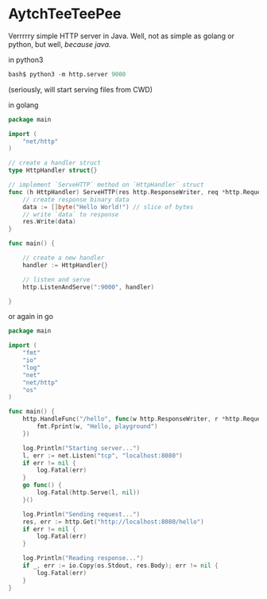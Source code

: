 # AytchTeeTeePee

Verrrrry simple HTTP server in Java. Well, not as simple as golang or python, but well, _because java._


in python3 

```python
bash$ python3 -m http.server 9000
```
(seriously, will start serving files from CWD)


in golang

```go
package main

import (
    "net/http"
)

// create a handler struct
type HttpHandler struct{}

// implement `ServeHTTP` method on `HttpHandler` struct
func (h HttpHandler) ServeHTTP(res http.ResponseWriter, req *http.Request) {
    // create response binary data
    data := []byte("Hello World!") // slice of bytes
    // write `data` to response
    res.Write(data)
}

func main() {

    // create a new handler
    handler := HttpHandler{}

    // listen and serve
    http.ListenAndServe(":9000", handler)

}
```

or again in go

```go
package main

import (
	"fmt"
	"io"
	"log"
	"net"
	"net/http"
	"os"
)

func main() {
	http.HandleFunc("/hello", func(w http.ResponseWriter, r *http.Request) {
		fmt.Fprint(w, "Hello, playground")
	})

	log.Println("Starting server...")
	l, err := net.Listen("tcp", "localhost:8080")
	if err != nil {
		log.Fatal(err)
	}
	go func() {
		log.Fatal(http.Serve(l, nil))
	}()

	log.Println("Sending request...")
	res, err := http.Get("http://localhost:8080/hello")
	if err != nil {
		log.Fatal(err)
	}

	log.Println("Reading response...")
	if _, err := io.Copy(os.Stdout, res.Body); err != nil {
		log.Fatal(err)
	}
}
```